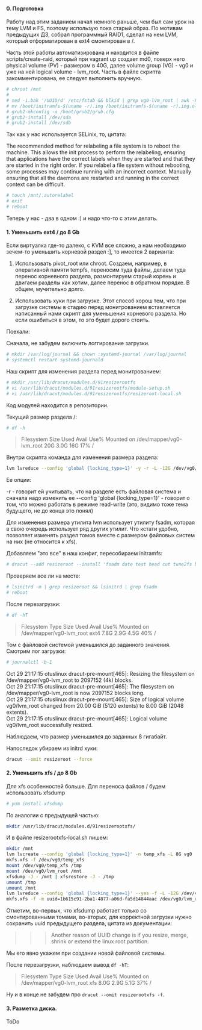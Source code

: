 #### 0. Подготовка

Работу над этим заданием начал немного раньше, чем был сам урок на тему LVM и FS, поэтому использую пока старый образ.
По мотивам предыдущих ДЗ, собрал программный RAID1, сделал на нем LVM, который отформатирован в ext4 смонтирован в /. 

Часть этой работы автоматизирована и находится в файле scripts/create-raid, который при vagrant up создает md0, поверх него 
physical volume (PV) - размером в 40G, далее volume group (VG) - vg0 и уже на ней logical volume - lvm_root.
Часть в файле скрипта закомментирована, ее следует выполнить вручную.

```sh
# chroot /mnt
#
# sed -i.bak '/UUID/d' /etc/fstab && blkid | grep vg0-lvm_root | awk -F\" '{print "UUID="$2" / ext4 defaults 0 0"}' >> /etc/fstab
# mv /boot/initramfs-$(uname -r).img /boot/initramfs-$(uname -r).img.old && dracut /boot/initramfs-$(uname -r).img $(uname -r)
# grub2-mkconfig -o /boot/grub2/grub.cfg
# grub2-install /dev/sda
# grub2-install /dev/sdb
```

Так как у нас используется SELinix, то, цитата:

>>>
The recommended method for relabeling a file system is to reboot the machine. This allows the init process to perform the relabeling, ensuring that applications have the correct labels when they are started and that they are started in the right order. If you relabel a file system without rebooting, some processes may continue running with an incorrect context. Manually ensuring that all the daemons are restarted and running in the correct context can be difficult.
>>>

```sh
# touch /mnt/.autorelabel
# exit
# reboot
```

Теперь у нас - два в одном :) и надо что-то с этим делать.

#### 1. Уменьшить ext4 / до 8 Gb

Если виртуалка где-то далеко, с KVM все сложно, а нам необходимо зечем-то уменьшить корневой раздел :], то имеется 2 варианта:

1. Использовать pivot_root или chroot. Создаем, например, в оперативной памяти tempfs, переносим туда файлы, делаем туда перенос корневного раздела, размонтируем старый корень и двигаем разделы как хотим, далее перенос в обратном порядке. В общем, мучительно долго. 

2. Использовать хуки при загрузке. Этот способ хорош тем, что при загрузке системы в стадию перед монитрованием вставляется написанный нами скрипт для уменьшения корневого раздела. Но если ошибиться в этом, то это будет дорого стоить.

Поехали:

Сначала, не забудем включить логгирование загрузки.

```sh
# mkdir /var/log/journal && chown :systemd-journal /var/log/journal
# systemctl restart systemd-journald
```

Наш скрипт для изменения раздела перед монитрованием:

```sh
# mkdir /usr/lib/dracut/modules.d/91resizerootfs
# vi /usr/lib/dracut/modules.d/91resizerootfs/module-setup.sh
# vi /usr/lib/dracut/modules.d/91resizerootfs/resizeroot-local.sh
```
Код модулей находится в репозитории.

Текущий размер раздела /:
```sh
# df -h
```
>Filesystem                Size  Used Avail Use% Mounted on
>/dev/mapper/vg0-lvm_root   20G  3.0G   16G  17% /

Внутри скрипта команда для изменения размера раздела:

```sh
lvm lvreduce --config 'global {locking_type=1}' -y -r -L -12G /dev/vg0/lvm_root
```
Ее опции:

-r - говорит ей учитывать, что на разделе есть файловая система и сначала надо изменить ее
--config 'global {locking_type=1}' - говорит о том, что можно работать в режиме read-write
(это, видимо тоже тема будущего, не до конца это понял)

Для изменения размера утилита lvm использует утилиту fsadm, которая в свою очередь использует ряд других утилит. Что кстати удобно, позволяет изменять раздел томов вместе с размером файловых систем на них (не относится к xfs).

Добавляем "это все" в наш конфиг, пересобираем initramfs:

```sh
# dracut --add resizeroot --install 'fsadm date test head cut tune2fs blockdev resize2fs' --force
```

Проверяем все ли на месте:

```sh
# lsinitrd -m | grep resizeroot && lsinitrd | grep fsadm
# reboot
```

После перезагрузки:

```sh
# df -hT
```

>Filesystem               Type      Size  Used Avail Use% Mounted on
>/dev/mapper/vg0-lvm_root ext4      7.8G  2.9G  4.5G  40% /

Том с файловой системой уменьшился до заданного значения. 
Смотрим лог загрузки:

```sh
# journalctl -b-1
```
>>>
Oct 29 21:17:15 otuslinux dracut-pre-mount[465]: Resizing the filesystem on /dev/mapper/vg0-lvm_root to 2097152 (4k) blocks. \
Oct 29 21:17:15 otuslinux dracut-pre-mount[465]: The filesystem on /dev/mapper/vg0-lvm_root is now 2097152 blocks long. \
Oct 29 21:17:15 otuslinux dracut-pre-mount[465]: Size of logical volume vg0/lvm_root changed from 20.00 GiB (5120 extents) to 8.00 GiB (2048 extents). \
Oct 29 21:17:15 otuslinux dracut-pre-mount[465]: Logical volume vg0/lvm_root successfully resized.
>>>

Наблюдаем, что размер уменьшился до заданных 8 гигабайт.

Напоследок убираем из initrd хуки:

```sh
dracut --omit resizeroot --force
```

#### 2. Уменьшить xfs / до 8 Gb

Для xfs особенностей больше. Для переноса файлов / будем использовать xfsdump

```sh
# yum install xfsdump
```

По аналогии с предыдущей частью:

```sh
mkdir /usr/lib/dracut/modules.d/91resizerootxfs/
```

И в файле resizerootxfs-local.sh пишем:

```sh
mkdir /mnt
lvm lvcreate --config 'global {locking_type=1}' -n temp_xfs -L 8G vg0
mkfs.xfs -f /dev/vg0/temp_xfs
mount /dev/vg0/temp_xfs /tmp
mount /dev/vg0/lvm_root /mnt
xfsdump -J - /mnt | xfsrestore -J - /tmp
umount /tmp
umount /mnt
lvm lvreduce --config 'global {locking_type=1}' --yes -f -L -12G /dev/vg0/lvm_root
mkfs.xfs -f -m uuid=1b615c91-2ba1-4877-a06d-fa5d14844aac /dev/vg0/lvm_root
```

Отметим, во-первых, что xfsdump работает только со смонтированными томами, во-вторых, для корректной загрузки нужно сохранить uuid предыдущего раздела, цитата из документации:

>>> Another reason of UUID change is if you resize, merge, shrink or extend the linux root partition.

Мы его явно укажем при создании новой файловой системы.

После перезагрузки, наблюдаем вывод `df -hT`:

>Filesystem               Type      Size  Used Avail Use% Mounted on \
>/dev/mapper/vg0-lvm_root xfs       8.0G  2.9G  5.1G  37% /

Ну и в конце не забудем про `dracut --omit resizerootxfs -f`.

#### 3. Разметка диска.

ToDo